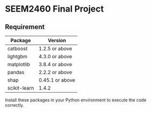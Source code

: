 # SEEM2460 Final Project
## Requirement
| Package     | Version         |
|-------------|-----------------|
| catboost    | 1.2.5 or above  |
| lightgbm    | 4.3.0 or above  |
| matplotlib  | 3.8.4 or above  |
| pandas      | 2.2.2 or above  |
| shap        | 0.45.1 or above |
|scikit-learn | 1.4.2           |

Install these packages in your Python environment to execute the code correctly.

